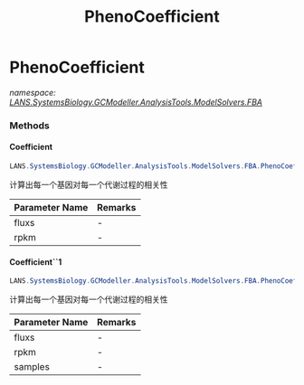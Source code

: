 ﻿---
title: PhenoCoefficient
---

# PhenoCoefficient
_namespace: [LANS.SystemsBiology.GCModeller.AnalysisTools.ModelSolvers.FBA](N-LANS.SystemsBiology.GCModeller.AnalysisTools.ModelSolvers.FBA.html)_





### Methods

#### Coefficient
```csharp
LANS.SystemsBiology.GCModeller.AnalysisTools.ModelSolvers.FBA.PhenoCoefficient.Coefficient(System.Collections.Generic.IEnumerable{LANS.SystemsBiology.GCModeller.AnalysisTools.ModelSolvers.FBA.Models.rFBA.RPKMStat},System.Collections.Generic.IEnumerable{LANS.SystemsBiology.GCModeller.AnalysisTools.ModelSolvers.FBA.Models.rFBA.RPKMStat},System.Boolean)
```
计算出每一个基因对每一个代谢过程的相关性

|Parameter Name|Remarks|
|--------------|-------|
|fluxs|-|
|rpkm|-|


#### Coefficient``1
```csharp
LANS.SystemsBiology.GCModeller.AnalysisTools.ModelSolvers.FBA.PhenoCoefficient.Coefficient``1(System.Collections.Generic.IEnumerable{``0},System.Collections.Generic.IEnumerable{LANS.SystemsBiology.GCModeller.AnalysisTools.ModelSolvers.FBA.DESeq2.ExprStats},System.Collections.Generic.IEnumerable{LANS.SystemsBiology.GCModeller.AnalysisTools.ModelSolvers.FBA.DESeq2.SampleTable},System.Boolean)
```
计算出每一个基因对每一个代谢过程的相关性

|Parameter Name|Remarks|
|--------------|-------|
|fluxs|-|
|rpkm|-|
|samples|-|



